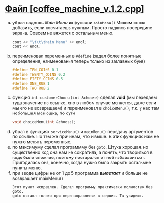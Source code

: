 <h1><a href="https://github.com/igotbitches/coffee_machine/blob/mikalai/coffee_machine_v.1.2.cpp">Файл [coffee_machine_v.1.2.cpp]</a></h1>


<ol type="a">
<li>убрал надпись <i>Main Menu</i> из функции <code>mainMenu()</code> Можем снова добавить, если посчитаешь нужным. Просто надпись посередине экрана. Совсем не вяжется с остальным меню.</li>

```c++
cout << "\t\t\tMain Menu" << endl;
cout << endl;
```

<li>переименовал переменные в <code>#define</code> (задал более понятные определения,
наименования теперь только из заглавных букв)</li>

```c++
#define TEN_COINS 0.1
#define TWENTY_COINS 0.2
#define FIFTY_COINS 0.5
#define ONE_RUB 1
#define TWO_RUB 2
```

<li>функция <code>int customerChoose(int &choose)</code> сделал <b>void</b> 
(мы передаем туда значение по ссылке, оно в любом случае меняется, 
даже если мы его не возвращаем) и переименовал в <code>choiceMenu()</code>, 
т.к. у нас там небольшая менюшка, по сути</li>

```c++
void choiceMenu(int &choose);
```

<li>убрал в функциях <code>serviceMenu()</code> и <code>mainMenu()</code> передачу аргументов
по ссылке. По тем же причинам, что и выше. В этих функциях нам не нужно менять переменные.</li>

<li>по максимуму сделал программму без <code>goto</code>. Штука хорошая, 
но существенно код она нам не сократила, а понять, что твориться в коде было сложнее, 
поэтому постарался от неё избававиться. Пригодилась она, конечно, 
когда нужно было закрыть остальыне пункты меню.</li>

<li>при вводе цифры не от 1 до 5 программа <em><b>вылетает</b></em> и больше не возвращает mainMenu()</li>

```text
Этот пункт исправлен. Сделал программу практически полностью без goto.
goto оставл только при перенаправлении в сервис. Ты увидишь.
```





</ol>



